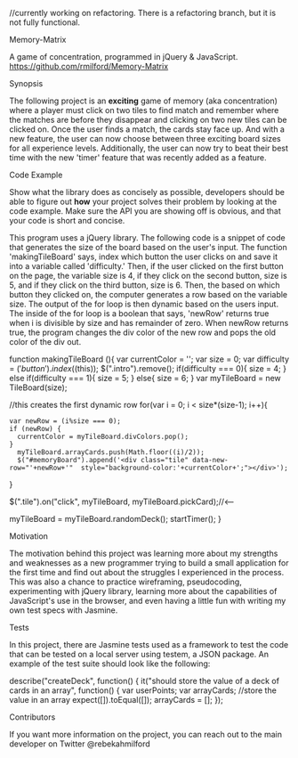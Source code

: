 
//currently working on refactoring. There is a refactoring branch, but it is not fully functional.

Memory-Matrix

A game of concentration, programmed in jQuery & JavaScript.
https://github.com/rmilford/Memory-Matrix

Synopsis

The following project is an <strong>exciting</strong> game of memory (aka concentration) where a player must click on two tiles to find match and remember where the matches are before they disappear and clicking on two new tiles can be clicked on. Once the user finds a match, the cards stay face up. And with a new feature, the user can now choose between three exciting board sizes for all experience levels. Additionally, the user can now try to beat their best time with the new 'timer' feature that was recently added as a feature.


Code Example

Show what the library does as concisely as possible, developers should be able to figure out <strong>how</strong> your project solves their problem by looking at the code example. Make sure the API you are showing off is obvious, and that your code is short and concise.

This program uses a jQuery library. The following code is a snippet of code that generates the size of the board based on the user's input. The function 'makingTileBoard' says, index which button the user clicks on and save it into a variable called 'difficulty.' Then, if the user clicked on the first button on the page, the variable size is 4, if they click on the second button, size is 5, and if they click on the third button, size is 6. Then, the based on which button they clicked on, the computer generates a row based on the variable size. The output of the for loop is then dynamic based on the users input. The inside of the for loop is a boolean that says, 'newRow' returns true when i is divisible by size and has remainder of zero. When newRow returns true, the program changes the div color of the new row and pops the old color of the div out.

function makingTileBoard (){
  var currentColor = '';
  var size = 0;
  var difficulty = $('button').index($(this));
  $(".intro").remove();
  if(difficulty === 0){
    size = 4;
  }
  else if(difficulty === 1){
    size = 5;
  }
  else{
    size = 6;
  }
  var myTileBoard = new TileBoard(size);

  //this creates the first dynamic row
  for(var i = 0; i < size*(size-1); i++){

    var newRow = (i%size === 0);
    if (newRow) {
      currentColor = myTileBoard.divColors.pop();
    }
      myTileBoard.arrayCards.push(Math.floor((i)/2));
      $("#memoryBoard").append('<div class="tile" data-new-row="'+newRow+'"  style="background-color:'+currentColor+';"></div>');
  }

  $(".tile").on("click", myTileBoard, myTileBoard.pickCard);//<--

  myTileBoard = myTileBoard.randomDeck();
  startTimer();
}


Motivation

The motivation behind this project was learning more about my strengths and weaknesses as a new programmer trying to build a small application for the first time and find out about the struggles I experienced in the process. This was also a chance to practice wireframing, pseudocoding, experimenting with jQuery library, learning more about the capabilities of JavaScript's use in the browser, and even having a little fun with writing my own test specs with Jasmine. 


Tests

In this project, there are Jasmine tests used as a framework to test the code that can be tested on a local server using testem, a JSON package. An example of the test suite should look like the following:

describe("createDeck", function() {
  it("should store the value of a deck of cards in an array", function() {
    var userPoints;
    var arrayCards;
    //store the value in an array
    expect([]).toEqual([]);
    arrayCards = [];
  });



Contributors

If you want more information on the project, you can reach out to the main developer on Twitter @rebekahmilford
